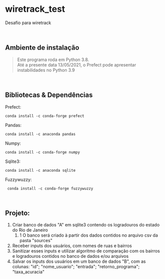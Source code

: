 # wiretrack_test
 Desafio para wiretrack

<br>

## __Ambiente de instalação__
> Este programa roda em Python 3.8.  
> Até a presente data 13/05/2021, o Prefect pode apresentar instabilidades no Python 3.9  

<br>

## __Bibliotecas & Dependências__
Prefect:
```
conda install -c conda-forge prefect
```

Pandas:
```
conda install -c anaconda pandas 
```
  

Numpy:
```
conda install -c conda-forge numpy 
```
  

Sqlite3:
```
conda install -c anaconda sqlite 
```
  

Fuzzywuzzy:
```
 conda install -c conda-forge fuzzywuzzy 
 ```

<br>

## __Projeto:__

1.  Criar banco de dados "A" em sqlite3 contendo os logradouros do estado do Rio de Janeiro
    1. 1  O banco será criado à partir dos dados contidos no arquivo csv da pasta "sources"
2. Receber inputs dos usuários, com nomes de ruas e bairros
3. Sanitizar esses inputs e utilizar algoritmo de comparação com os bairros e logradouros contidos no banco de dados e/ou arquivos
4. Salvar os inputs dos usuários em um banco de dados "B", com as colunas: "id"; "nome_usuario"; "entrada"; "retorno_programa"; "taxa_acuracia"


